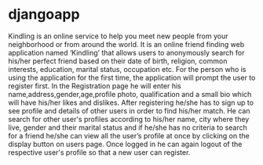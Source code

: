 # djangoapp
Kindling is an online service to help you meet new people from your neighborhood or from around the world. It is an online friend finding web application named ‘Kindling’ that allows users to anonymously search for his/her perfect friend based on their date of birth, religion, common interests, education, marital status, occupation etc. For the person who is using the application for the first time, the application will prompt the user to register first. In the Registration page he will enter his name,address,gender,age,profile photo, qualification and a small bio which will have his/her likes and dislikes. After registering he/she has to sign up to see profile and details of other users in order to find his/her match. He can search for other user's profiles according to his/her name, city where they live, gender and their marital status and if he/she has no criteria to search for a friend he/she can view all the user’s profile at once by clicking on the display button on users page. Once logged in he can again logout of the respective user's profile so that a new user can register.
